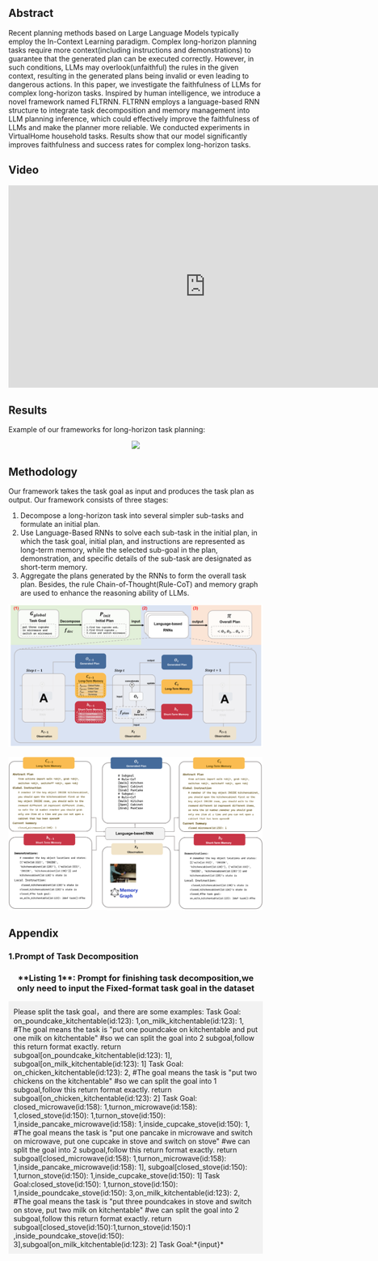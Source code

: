 <!-- <h1 align="center"> Faithful LLMs for Long-Horizon Task Planning </h1> -->

<!--
<div align='center'>
  <font size=4 color=black>ICRA 2024</font>
</div>
-->

<!--
[author1](https://www.yuque.com/zhangjiatao-grdyv/rn49ht/lq7xzy4xmxgrpgz9), [author2](https://www.yuque.com/zhangjiatao-grdyv/rn49ht/vsarazgdts43o7y4)
-->

## Abstract
Recent planning methods based on Large Language Models typically employ the In-Context Learning paradigm. Complex long-horizon planning tasks require more context(including instructions and demonstrations) to guarantee that the generated plan can be executed correctly. However, in such conditions, LLMs may overlook(unfaithful) the rules in the given context, resulting in the generated plans being invalid or even leading to dangerous actions. In this paper, we investigate the faithfulness of LLMs for complex long-horizon tasks. Inspired by human intelligence, we introduce a novel framework named FLTRNN. FLTRNN employs a language-based RNN structure to integrate task decomposition and memory management into LLM planning inference, which could effectively improve the faithfulness of LLMs and make the planner more reliable. We conducted experiments in VirtualHome household tasks. Results show that our model significantly improves faithfulness and success rates for complex long-horizon tasks.

## Video
<iframe width="780" height="400" src="https://www.youtube.com/embed/rGmoljGmKPI?si=5OGDlNhLa8FowUrK" title="YouTube video player" frameborder="0" allow="accelerometer; autoplay; clipboard-write; encrypted-media; gyroscope; picture-in-picture; web-share" allowfullscreen></iframe>
    
## Results
Example of our frameworks for long-horizon task planning:

<div align='center'>
  <img src="./Exp_example_1_00.png">
</div>

## Methodology
Our framework takes the task goal as input and produces the task plan as output. Our framework consists of three stages: 
1. Decompose a long-horizon task into several simpler sub-tasks and formulate an initial plan.
2. Use Language-Based RNNs to solve each sub-task in the initial plan, in which the task goal, initial plan, and instructions are represented as long-term memory, while the selected sub-goal in the plan, demonstration, and specific details of the sub-task are designated as short-term memory.
3. Aggregate the plans generated by the RNNs to form the overall task plan. Besides, the rule Chain-of-Thought(Rule-CoT) and memory graph are used to enhance the reasoning ability of LLMs.

<div align='center'>
  <img src="./Method_simple_9_00.png">
</div>

<br/>

<div align='center'>
  <img src="./Method_full_3.png">
</div>

## Appendix
### 1.Prompt of Task Decomposition

 <h3 style="text-align: center;">**Listing 1**: Prompt for finishing task decomposition,we only need to input the Fixed-format task goal in the dataset</h3>
<div style="background-color: #f2f2f2; padding: 10px;">
Please split the task goal，and there are some examples:
Task Goal: on_poundcake_kitchentable(id:123): 1,on_milk_kitchentable(id:123): 1, #The goal means the task is "put one poundcake on kitchentable and put one milk on kitchentable" #so we can split the goal into 2 subgoal,follow this return format exactly. return subgoal[on_poundcake_kitchentable(id:123): 1], subgoal[on_milk_kitchentable(id:123): 1]
Task Goal: on_chicken_kitchentable(id:123): 2, #The goal means the task is "put two chickens on the kitchentable" #so we can split the goal into 1 subgoal,follow this return format exactly. return subgoal[on_chicken_kitchentable(id:123): 2]
Task Goal: closed_microwave(id:158): 1,turnon_microwave(id:158): 1,closed_stove(id:150): 1,turnon_stove(id:150):
1,inside_pancake_microwave(id:158): 1,inside_cupcake_stove(id:150): 1, #The goal means the task is "put one pancake in microwave and switch on microwave, put one cupcake in stove and
switch on stove" #we can split the goal into 2 subgoal,follow this return format exactly. return subgoal[closed_microwave(id:158): 1,turnon_microwave(id:158): 1,inside_pancake_microwave(id:158): 1], subgoal[closed_stove(id:150): 1,turnon_stove(id:150): 1,inside_cupcake_stove(id:150): 1]
Task Goal:closed_stove(id:150): 1,turnon_stove(id:150): 1,inside_poundcake_stove(id:150):
3,on_milk_kitchentable(id:123): 2, #The goal means the task is "put three poundcakes in stove and switch on stove, put two milk on kitchentable" #we can split the goal into 2 subgoal,follow this return format exactly. return subgoal[closed_stove(id:150):1,turnon_stove(id:150):1 ,inside_poundcake_stove(id:150):
3],subgoal[on_milk_kitchentable(id:123): 2]
Task Goal:*{input}*
</div>
